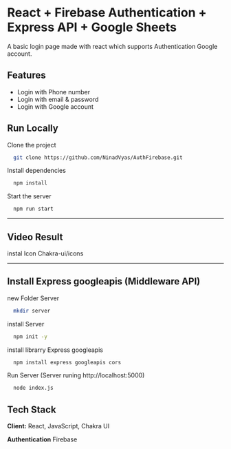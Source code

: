 
# React + Firebase Authentication + Express API + Google Sheets

A basic login page made with react which supports Authentication Google account.


## Features

- Login with Phone number
- Login with email & password
- Login with Google account



## Run Locally

Clone the project

```bash
  git clone https://github.com/NinadVyas/AuthFirebase.git
```


Install dependencies

```bash
  npm install
```

Start the server

```bash
  npm run start
```

----------------------------------------------------------------
## Video Result

instal Icon Chakra-ui/icons


----------------------------------------------------------------
## Install  Express googleapis (Middleware API)

new Folder Server

```bash
  mkdir server
```
install Server

```bash
  npm init -y
```
install librarry Express googleapis
```bash
  npm install express googleapis cors
```

Run Server (Server runing http://localhost:5000)
```bash
  node index.js
```

## Tech Stack

**Client:** React, JavaScript, Chakra UI

**Authentication** Firebase

